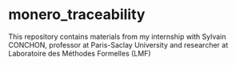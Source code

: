 # monero_traceability
This repository contains materials from my internship with Sylvain CONCHON, professor at Paris-Saclay University and researcher at Laboratoire des Méthodes Formelles (LMF)
